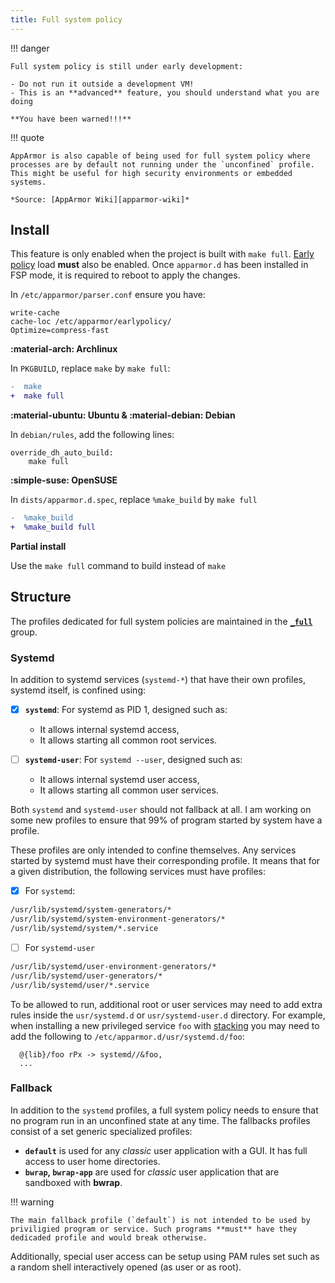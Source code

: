 ```yaml
---
title: Full system policy
---
```


!!! danger

    Full system policy is still under early development:
    
    - Do not run it outside a development VM! 
    - This is an **advanced** feature, you should understand what you are doing

    **You have been warned!!!**

!!! quote

    AppArmor is also capable of being used for full system policy where processes are by default not running under the `unconfined` profile. This might be useful for high security environments or embedded systems.

    *Source: [AppArmor Wiki][apparmor-wiki]*


## Install


This feature is only enabled when the project is built with `make full`. [Early policy](https://gitlab.com/apparmor/apparmor/-/wikis/AppArmorInSystemd#early-policy-loads) load **must** also be enabled. Once `apparmor.d` has been installed in FSP mode, it is required to reboot to apply the changes.

In `/etc/apparmor/parser.conf` ensure you have:
```
write-cache
cache-loc /etc/apparmor/earlypolicy/
Optimize=compress-fast
```

**:material-arch: Archlinux**

In `PKGBUILD`, replace `make` by `make full`:
```diff
-  make
+  make full
```

**:material-ubuntu: Ubuntu & :material-debian: Debian**

In `debian/rules`, add the following lines:

```make
override_dh_auto_build:
	make full
```

**:simple-suse: OpenSUSE**

In `dists/apparmor.d.spec`, replace `%make_build` by `make full`
```diff
-  %make_build
+  %make_build full
```

**Partial install**

Use the `make full` command to build instead of `make`



## Structure

The profiles dedicated for full system policies are maintained in the **[`_full`][full]** group.

### Systemd

In addition to systemd services (`systemd-*`) that have their own profiles, systemd itself, is confined using:

- [x] **`systemd`**: For systemd as PID 1, designed such as:
     - It allows internal systemd access,
     - It allows starting all common root services.

- [ ] **`systemd-user`**: For `systemd --user`, designed such as:
     - It allows internal systemd user access,
     - It allows starting all common user services.

Both `systemd` and `systemd-user` should not fallback at all. I am working on some new profiles to ensure that 99% of program started by system have a profile.

These profiles are only intended to confine themselves. Any services started by systemd must have their corresponding profile. It means that for a given distribution, the following services must have profiles:

- [x] For `systemd`:
```sh
/usr/lib/systemd/system-generators/*
/usr/lib/systemd/system-environment-generators/*
/usr/lib/systemd/system/*.service
```

- [ ] For `systemd-user`
```sh
/usr/lib/systemd/user-environment-generators/*
/usr/lib/systemd/user-generators/*
/usr/lib/systemd/user/*.service
```

To be allowed to run, additional root or user services may need to add extra rules inside the `usr/systemd.d` or `usr/systemd-user.d` directory. For example, when installing a new privileged service `foo` with [stacking](#no-new-privileges) you may need to add the following to `/etc/apparmor.d/usr/systemd.d/foo`:
```
  @{lib}/foo rPx -> systemd//&foo,
  ...
```

### Fallback

In addition to the `systemd` profiles, a full system policy needs to ensure that no program run in an unconfined state at any time. The fallbacks profiles consist of a set generic specialized profiles:

- **`default`** is used for any *classic* user application with a GUI. It has full access to user home directories.
- **`bwrap`, `bwrap-app`** are used for *classic* user application that are sandboxed with **bwrap**.

!!! warning

    The main fallback profile (`default`) is not intended to be used by priviligied program or service. Such programs **must** have they dedicaded profile and would break otherwise.

Additionally, special user access can be setup using PAM rules set such as a random shell interactively opened (as user or as root). 

[apparmor-wiki]: https://gitlab.com/apparmor/apparmor/-/wikis/FullSystemPolicy
[full]: https://github.com/roddhjav/apparmor.d/blob/main/apparmor.d/groups/_full
